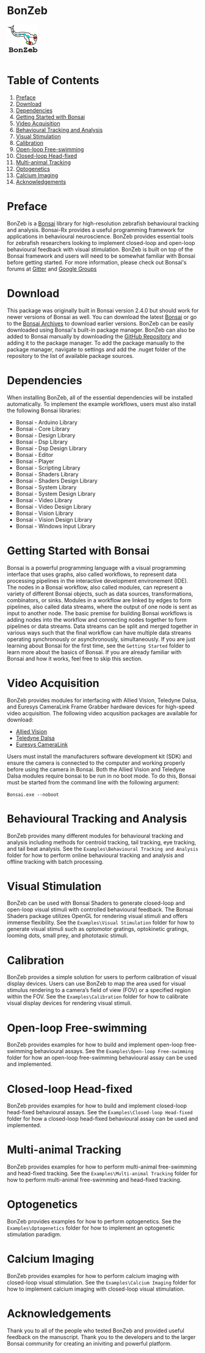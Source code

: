 # BonZeb
![](Resources/BonZeb_Logo.png)

# Table of Contents
1. [Preface](#preface)
2. [Download](#download)
3. [Dependencies](#dependencies)
4. [Getting Started with Bonsai](#getting-started-with-bonsai)
5. [Video Acquisition](#video-acquisition)
6. [Behavioural Tracking and Analysis](#behavioural-tracking-and-analysis)
7. [Visual Stimulation](#visual-stimulation)
8. [Calibration](#calibration)
9. [Open-loop Free-swimming](#open-loop-free-swimming)
10. [Closed-loop Head-fixed](#closed-loop-head-fixed)
11. [Multi-animal Tracking](#multi-animal-tracking)
12. [Optogenetics](#optogenetics)
13. [Calcium Imaging](#calcium-imaging)
14. [Acknowledgements](#acknowledgements)

# Preface
BonZeb is a [Bonsai](https://bonsai-rx.org/) library for high-resolution zebrafish behavioural tracking and analysis. 
Bonsai-Rx provides a useful programming framework for applications in behavioural neuroscience. 
BonZeb provides essential tools for zebrafish researchers looking to implement closed-loop and open-loop behavioural feedback with visual stimulation.
BonZeb is built on top of the Bonsai framework and users will need to be somewhat familiar with Bonsai before getting started.
For more information, please check out Bonsai's forums at [Gitter](https://gitter.im/bonsai-rx/Lobby) and [Google Groups](https://groups.google.com/forum/#!forum/bonsai-users)

# Download
This package was originally built in Bonsai version 2.4.0 but should work for newer versions of Bonsai as well. 
You can download the latest [Bonsai](https://bonsai-rx.org/docs/installation/) or go to the [Bonsai Archives](https://bitbucket.org/horizongir/bonsai) to download earlier versions.
BonZeb can be easily downloaded using Bonsai's built-in package manager. 
BonZeb can also be added to Bonsai manually by downloading the [GitHub Repository](https://github.com/ncguilbeault/BonZeb) and adding it to the package manager.
To add the package manually to the package manager, navigate to settings and add the .nuget folder of the repository to the list of available package sources. 

# Dependencies
When installing BonZeb, all of the essential dependencies will be installed automatically. To implement the example workflows, users must also install the following Bonsai libraries:

* Bonsai - Arduino Library
* Bonsai - Core Library
* Bonsai - Design Library
* Bonsai - Dsp Library
* Bonsai - Dsp Design Library
* Bonsai - Editor
* Bonsai - Player
* Bonsai - Scripting Library
* Bonsai - Shaders Library
* Bonsai - Shaders Design Library
* Bonsai - System Library
* Bonsai - System Design Library
* Bonsai - Video Library
* Bonsai - Video Design Library
* Bonsai - Vision Library
* Bonsai - Vision Design Library
* Bonsai - Windows Input Library

# Getting Started with Bonsai
Bonsai is a powerful programming language with a visual programming interface that uses graphs, also called workflows, to represent data processing pipelines in the interactive development environement (IDE). 
The nodes in a Bonsai workflow, also called modules, can represent a variety of different Bonsai objects, such as data sources, transformations, combinators, or sinks. 
Modules in a workflow are linked by edges to form pipelines, also called data streams, where the output of one node is sent as input to another node. 
The basic premise for building Bonsai workflows is adding nodes into the workflow and connecting nodes together to form pipelines or data streams. 
Data streams can be split and merged together in various ways such that the final workflow can have multiple data streams operating synchronously or asynchronously, simultaneously.
If you are just learning about Bonsai for the first time, see the `Getting Started` folder to learn more about the basics of Bonsai. If you are already familiar with Bonsai and how it works, feel free to skip this section.

# Video Acquisition
BonZeb provides modules for interfacing with Allied Vision, Teledyne Dalsa, and Euresys CameraLink Frame Grabber hardware devices for high-speed video acquisition. The following video acqusition packages are available for download:

* [Allied Vision](https://github.com/ncguilbeault/Bonsai.AlliedVision)
* [Teledyne Dalsa](https://github.com/ncguilbeault/Bonsai.TeledyneDALSA)
* [Euresys CameraLink](https://github.com/ncguilbeault/Bonsai.EuresysCameraLink)

Users must install the manufacturers software development kit (SDK) and ensure the camera is connected to the computer and working properly before using the camera in Bonsai.
Both the Allied Vision and Teledyne Dalsa modules require bonsai to be run in no boot mode. To do this, Bonsai must be started from the command line with the following argument:

`Bonsai.exe --noboot`

# Behavioural Tracking and Analysis
BonZeb provides many different modules for behavioural tracking and analysis including methods for centroid tracking, tail tracking, eye tracking, and tail beat analysis.
See the `Examples\Behavioural Tracking and Analysis` folder for how to perform online behavioural tracking and analysis and offline tracking with batch processing.

# Visual Stimulation
BonZeb can be used with Bonsai Shaders to generate closed-loop and open-loop visual stimuli with controlled behavioural feedback.
The Bonsai Shaders package utilizes OpenGL for rendering visual stimuli and offers immense flexibility.
See the `Examples\Visual Stimulation` folder for how to generate visual stimuli such as optomotor gratings, optokinetic gratings, looming dots, small prey, and phototaxic stimuli.

# Calibration
BonZeb provides a simple solution for users to perform calibration of visual display devices.
Users can use BonZeb to map the area used for visual stimulus rendering to a camera’s field of view (FOV) or a specified region within the FOV.
See the `Examples\Calibration` folder for how to calibrate visual display devices for rendering visual stimuli.

# Open-loop Free-swimming
BonZeb provides examples for how to build and implement open-loop free-swimming behavioural assays. 
See the `Examples\Open-loop Free-swimming` folder for how an open-loop free-swimming behavioural assay can be used and implemented.

# Closed-loop Head-fixed
BonZeb provides examples for how to build and implement closed-loop head-fixed behavioural assays. 
See the `Examples\Closed-loop Head-fixed` folder for how a closed-loop head-fixed behavioural assay can be used and implemented.

# Multi-animal Tracking
BonZeb provides examples for how to perform multi-animal free-swimming and head-fixed tracking. 
See the `Examples\Multi-animal Tracking` folder for how to perform multi-animal free-swimming and head-fixed tracking.

# Optogenetics
BonZeb provides examples for how to perform optogenetics. 
See the `Examples\Optogenetics` folder for how to implement an optogenetic stimulation paradigm.

# Calcium Imaging
BonZeb provides examples for how to perform calcium imaging with closed-loop visual stimulation. 
See the `Examples\Calcium Imaging` folder for how to implement calcium imaging with closed-loop visual stimulation.

# Acknowledgements
Thank you to all of the people who tested BonZeb and provided useful feedback on the manuscript. Thank you to the developers and to the larger Bonsai community for creating an iniviting and powerful platform. 
